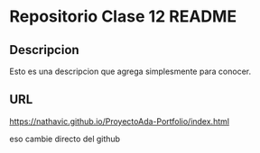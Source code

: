 # Repositorio Clase 12 README

## Descripcion 

Esto es una descripcion que agrega simplesmente para conocer.

## URL

https://nathavic.github.io/ProyectoAda-Portfolio/index.html

eso cambie directo del github 
